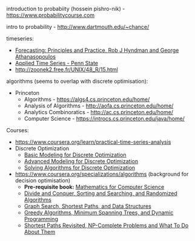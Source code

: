 introduction to probabiity (hossein pishro-nik) - https://www.probabilitycourse.com

intro to probability - http://www.dartmouth.edu/~chance/

timeseries:

 - [Forecasting: Principles and Practice, Rob J Hyndman and George Athanasopoulos](https://otexts.com/fpp2/)
 - [Applied Time Series - Penn State](https://newonlinecourses.science.psu.edu/stat510/)
 - http://zoonek2.free.fr/UNIX/48_R/15.html

algorithms (seems to overlap with discrete optimisation):

 - Princeton
   - Algorithms - https://algs4.cs.princeton.edu/home/
   - Analysis of Algorithms - http://aofa.cs.princeton.edu/home/
   - Analytics Combinoratics - http://ac.cs.princeton.edu/home/
   - Computer Science - https://introcs.cs.princeton.edu/java/home/
 
 
 Courses:
 
 - https://www.coursera.org/learn/practical-time-series-analysis
 - Discrete Optimization
   - [Basic Modeling for Discrete Optimization](https://www.coursera.org/learn/basic-modeling)
   - [Advanced Modeling for Discrete Optimization](https://www.coursera.org/learn/advanced-modeling)
   - [Solving Algorithms for Discrete Optimization](https://www.coursera.org/learn/solving-algorithms-discrete-optimization)
 - https://www.coursera.org/specializations/algorithms (background for decision optimisation)
   - **Pre-requisite book:** [Mathematics for Computer Science](https://www.cs.princeton.edu/courses/archive/fall06/cos341/handouts/mathcs.pdf)
   - [Divide and Conquer, Sorting and Searching, and Randomized Algorithms](https://www.coursera.org/learn/algorithms-divide-conquer)
   - [Graph Search, Shortest Paths, and Data Structures](https://www.coursera.org/learn/algorithms-graphs-data-structures)
   - [Greedy Algorithms, Minimum Spanning Trees, and Dynamic Programming](https://www.coursera.org/learn/algorithms-greedy)
   - [Shortest Paths Revisited, NP-Complete Problems and What To Do About Them](https://www.coursera.org/learn/algorithms-npcomplete)
